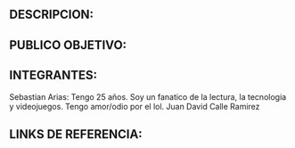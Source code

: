 ## DESCRIPCION: 







## PUBLICO OBJETIVO:






## INTEGRANTES: 
Sebastian Arias: Tengo 25 años. Soy un fanatico de la lectura, la tecnologia y videojuegos. Tengo amor/odio por el lol. 
Juan David Calle Ramirez






## LINKS DE REFERENCIA:
